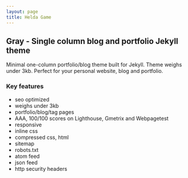```yaml
---
layout: page
title: Helda Game
---
```


## Gray - Single column blog and portfolio Jekyll theme

Minimal one-column portfolio/blog theme built for Jekyll. Theme weighs under 3kb. Perfect for your personal website, blog and portfolio.

### Key features

- seo optimized
- weighs under 3kb
- portfolio/blog/tag pages
- AAA, 100/100 scores on Lighthouse, Gmetrix and Webpagetest
- responsive
- inline css
- compressed css, html
- sitemap
- robots.txt
- atom feed
- json feed
- http security headers
